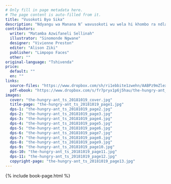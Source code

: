 ```yaml
---
# Only fill in page metadata here.
# The page content is auto-filled from it.
title: "Vusokoti Byo Sika"
description: "Ndyangu wa Manana N’ wavusokoti wu wela hi khombo ra ndlala. Xana N’wavusokoti u ta swi kuma kwihi swakudya swo phamela vana vakwe?"
contributors:
  writer: "Matamba Azwifaneli Sellinah"
  illustrator: "Sinomonde Ngwane"
  designer: "Vivienne Preston"
  editor: "Alison Ziki"
  publisher: "Limpopo Faces"
  other: ""
original-language: "Tshivenda"
price:
  default: ""
  en: ""
links:
  source-files: "https://www.dropbox.com/sh/ri1ebbite1zwehn/AABPz9mZlexrXkZ9BwAtEfbAa?dl=0"
  pdf-ebook: "https://www.dropbox.com/s/fr7pryx1p6j5hau/the-hungry-ant_ts_20181019.pdf?dl=0"
images:
  cover: "the-hungry-ant_ts_20181019_cover.jpg"
  title-page: "the-hungry-ant_ts_20181019_page1.jpg"
  dps-1: "the-hungry-ant_ts_20181019_page2.jpg"
  dps-2: "the-hungry-ant_ts_20181019_page3.jpg"
  dps-3: "the-hungry-ant_ts_20181019_page4.jpg"
  dps-4: "the-hungry-ant_ts_20181019_page5.jpg"
  dps-5: "the-hungry-ant_ts_20181019_page6.jpg"
  dps-6: "the-hungry-ant_ts_20181019_page7.jpg"
  dps-7: "the-hungry-ant_ts_20181019_page8.jpg"
  dps-8: "the-hungry-ant_ts_20181019_page9.jpg"
  dps-9: "the-hungry-ant_ts_20181019_page10.jpg"
  dps-10: "the-hungry-ant_ts_20181019_page11.jpg"
  dps-11: "the-hungry-ant_ts_20181019_page12.jpg"
  copyright-page: "the-hungry-ant_ts_20181019_page13.jpg"
---
```


{% include book-page.html %}




